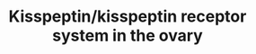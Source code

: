 ---
annotations:
- id: PW:0000125
  parent: signaling pathway
  type: Pathway Ontology
  value: G protein mediated signaling pathway
- id: PW:0000567
  parent: signaling pathway
  type: Pathway Ontology
  value: sex steroids signaling pathway
- id: PW:0000499
  parent: signaling pathway
  type: Pathway Ontology
  value: nuclear factor kappa B signaling pathway
- id: DOID:229
  type: Disease Ontology
  value: female reproductive system disease
- id: PW:0000840
  parent: signaling pathway
  type: Pathway Ontology
  value: protein kinase C (PKC) signaling pathway
- id: DOID:1100
  type: Disease Ontology
  value: ovarian disease
- id: PW:0000467
  parent: signaling pathway
  type: Pathway Ontology
  value: peptide and protein hormone signaling pathway
authors:
- MCMJanssen
- Fehrhart
- Egonw
- Eweitz
citedin: ''
communities:
- RareDiseases
description: The signalling pathway of the kisspeptin/kisspeptin receptor interaction
  in the ovary, including its effects on follicular development, oocyte maturation,
  ovulation, and steroidogenesis.
last-edited: 2024-02-22
ndex: b8249d0d-8b6f-11eb-9e72-0ac135e8bacf
organisms:
- Homo sapiens
redirect_from:
- /index.php/Pathway:WP4871
- /instance/WP4871
- /instance/WP4871_r128771
revision: r128771
schema-jsonld:
- '@context': https://schema.org/
  '@id': https://wikipathways.github.io/pathways/WP4871.html
  '@type': Dataset
  creator:
    '@type': Organization
    name: WikiPathways
  description: The signalling pathway of the kisspeptin/kisspeptin receptor interaction
    in the ovary, including its effects on follicular development, oocyte maturation,
    ovulation, and steroidogenesis.
  keywords:
  - AKT1
  - AKT2
  - AMH
  - ARRB1
  - ARRB2
  - BMP15
  - CYP11A1
  - Ca2+
  - DAG
  - FSHR
  - GDF9
  - HRAS
  - HSD3B1
  - IP3
  - KISS1
  - KISS1R
  - KRAS
  - MAP2K1
  - MAP2K2
  - MAPK1
  - MAPK3
  - MMP9
  - NFKB1
  - NKB
  - NRAS
  - PDK1
  - PIK3CA
  - PIK3CB
  - PIK3CD
  - PIK3CG
  - PIP2
  - PIP3
  - PLCB1
  - PLCB2
  - PLCB3
  - PLCB4
  - PRKCA
  - PRKCB
  - PRKCD
  - PRKCE
  - PRKCG
  - PRKCH
  - PRKCQ
  - Progesterone
  - RAF1
  - STAR
  license: CC0
  name: Kisspeptin/kisspeptin receptor system in the ovary
seo: CreativeWork
title: Kisspeptin/kisspeptin receptor system in the ovary
wpid: WP4871
---